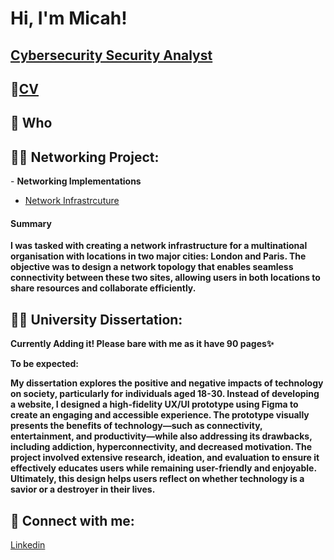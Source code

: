 <h1>Hi, I'm Micah! </h1>
<h2><a href="www.linkedin.com/in/micah-kate-saberola-72ba981a3">Cybersecurity Security Analyst</a></h2>
<h2>🌱<a href= "https://m0rningztar.github.io/micahportfolio/">CV</a></h2>
<h2>💬 Who <h2>
<h2>👨‍💻 Networking Project:</h2>
- <b>Networking Implementations</b> 

- [Network Infrastrcuture](https://github.com/M0rnIngzTar/Project1)
<h4>Summary</h4>
<b>I was tasked with creating a network infrastructure for a multinational organisation with locations in two major cities: London and Paris. The objective was to design a network topology that enables seamless connectivity between these two sites, allowing users in both locations to share resources and collaborate efficiently.</b>

<h2>👨‍💻 University Dissertation:</h2>
<b>Currently Adding it! Please bare with me as it have 90 pages✨</b>

<b>To be expected:</b>

<b>My dissertation explores the positive and negative impacts of technology on society, particularly for individuals aged 18-30. Instead of developing a website, I designed a high-fidelity UX/UI prototype using Figma to create an engaging and accessible experience. The prototype visually presents the benefits of technology—such as connectivity, entertainment, and productivity—while also addressing its drawbacks, including addiction, hyperconnectivity, and decreased motivation. The project involved extensive research, ideation, and evaluation to ensure it effectively educates users while remaining user-friendly and enjoyable. Ultimately, this design helps users reflect on whether technology is a savior or a destroyer in their lives.
</b>




<h2> 🤳 Connect with me:</h2>
<a href="www.linkedin.com/in/micah-kate-saberola-72ba981a3"> Linkedin</a>

<!--
**joshmadakor1/joshmadakor1** is a ✨ _special_ ✨ repository because its `README.md` (this file) appears on your GitHub profile.

Here are some ideas to get you started:

- 🔭 I’m currently working on ...
- 🌱 I’m currently learning ...
- 👯 I’m looking to collaborate on ...
- 🤔 I’m looking for help with ...
- 💬 Ask me about ...
- 📫 How to reach me: ...
- 😄 Pronouns: ...
- ⚡ Fun fact: ...
-->
